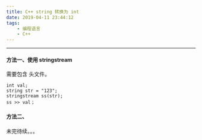 ```yaml
---
title: C++ string 转换为 int
date: 2019-04-11 23:44:12
tags:
    - 编程语言
    - C++
---
```


---

#### 方法一、使用 stringstream

需要包含 <sstream> 头文件。

<!--more-->

```
int val;
string str = "123";
stringstream ss(str);
ss >> val；
```
#### 方法二、

未完待续。。。
